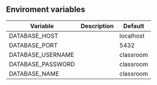 ## Enviroment variables

| Variable          | Description | Default    |
| ----------------- | ----------- | ---------- |
| DATABASE_HOST     |             | localhost  |
| DATABASE_PORT     |             | 5432       |
| DATABASE_USERNAME |             | classroom  |
| DATABASE_PASSWORD |             | classroom  |
| DATABASE_NAME     |             | classroom  |
